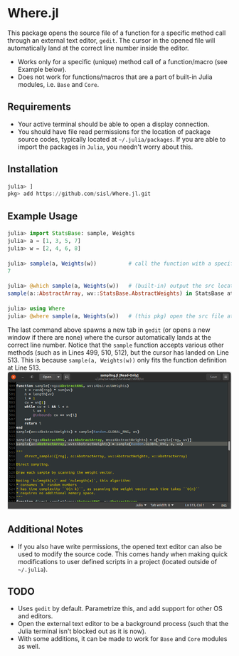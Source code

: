 # Where.jl

This package opens the source file of a function for a specific method call through an external text editor, `gedit`. The cursor in the opened file will automatically land at the correct line number inside the editor.

- Works only for a specific (unique) method call of a function/macro (see Example below).
- Does not work for functions/macros that are a part of built-in Julia modules, i.e. `Base` and `Core`.

## Requirements

- Your active terminal should be able to open a display connection.
- You should have file read permissions for the location of package source codes, typically located at `~/.julia/packages`. If you are able to import the packages in `Julia`, you needn't worry about this.

## Installation

```julia
julia> ]
pkg> add https://github.com/sisl/Where.jl.git
```

## Example Usage

```julia
julia> import StatsBase: sample, Weights
julia> a = [1, 3, 5, 7]
julia> w = [2, 4, 6, 8]

julia> sample(a, Weights(w))          # call the function with a specific method.
7

julia> @which sample(a, Weights(w))   # (built-in) output the src location and line number.
sample(a::AbstractArray, wv::StatsBase.AbstractWeights) in StatsBase at ~/.julia/packages/StatsBase/ZxhK8/src/sampling.jl:513

julia> using Where
julia> @where sample(a, Weights(w))   # (this pkg) open the src file at the call line number, using gedit.
```
The last command above spawns a new tab in `gedit` (or opens a new window if there are none) where the cursor automatically lands at the correct line number. Notice that the `sample` function accepts various other methods (such as in Lines 499, 510, 512), but the cursor has landed on Line 513. This is because `sample(a, Weights(w))` only fits the function definition at Line 513.
![alt text](pics/gedit_ss.png)

## Additional Notes

- If you also have write permissions, the opened text editor can also be used to modify the source code. This comes handy when making quick modifications to user defined scripts in a project (located outside of `~/.julia`).

## TODO
- Uses `gedit` by default. Parametrize this, and add support for other OS and editors.
- Open the external text editor to be a background process (such that the Julia terminal isn't blocked out as it is now).
- With some additions, it can be made to work for `Base` and `Core` modules as well.